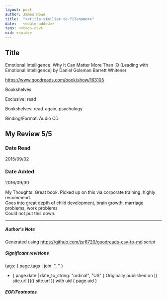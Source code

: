 ```yaml
---
layout: post
author: James Rowe
title:  "<<title-similiar-to-filename>>"
date:   <<date-added>>
tags: <<tags-csv>
uid: <<uid>>
---
```


<!-- highly dependent on how you personally use jekyll templates, and how you want this to show up -->

## Title

Emotional Intelligence: Why It Can Matter More Than IQ (Leading with Emotional Intelligence) by Daniel Goleman
Barrett Whitener 

https://www.goodreads.com/book/show/163105

Bookshelves

Exclusive: read

Bookshelves: read-again, psychology

Binding/Format: Audio CD

## My Review 5/5

### Date Read
2015/09/02

### Date Added
2016/09/30

My Thoughts: Great book. Picked up on this via corporate training. highly recommend.<br/>Goes into great depth of child development, brain growth, marriage problems, work problems<br/>Could not put this down.

---

##### Author's Note

Generated using https://github.com/jsr6720/goodreads-csv-to-md script

##### Significant revisions

tags: { page.tags | join: ", " } <!-- todo move this somewhere -->

- { page.date | date_to_string: "ordinal", "US" } Originally published on [{ site.url }]({ site.url }) with uid { page.uid }

##### EOF/Footnotes

